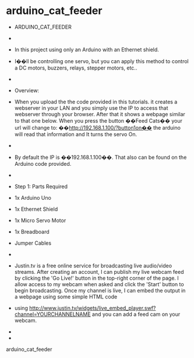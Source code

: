 arduino_cat_feeder
==================
+	ARDUINO_CAT_FEEDER
+	
+	In this project using only an Arduino with an Ethernet shield.
+	I��ll be controlling one servo, but you can apply this method to control a DC motors, buzzers, relays, stepper motors, etc..
+	
+	Overview:
+	When you upload the the code provided in this tutorials. it creates a webserver in your LAN and you simply use the IP to access that webserver through your browser. After that it shows a webpage similar to that one below. When you press the button ��Feed Cats�� your url will change to: ��http://192.168.1.100/?button1on�� the arduino will read that information and It turns the servo On.
+	
+	By default the IP is ��192.168.1.100��. That also can be found on the Arduino code provided.
+	
+	Step 1: Parts Required
+	1x Arduino Uno
+	1x Ethernet Shield 
+	1x Micro Servo Motor
+	1x Breadboard
+	Jumper Cables
+	

+	Justin.tv is a free online service for broadcasting live audio/video streams. After creating an account, I can publish my live webcam feed by clicking the 'Go Live!' button in the top-right corner of the page. I allow access to my webcam when asked and click the 'Start' button to begin broadcasting. Once my channel is live, I can embed the output in a webpage using some simple HTML code
+	using http://www.justin.tv/widgets/live_embed_player.swf?channel=YOURCHANNELNAME and you can add a feed cam on your webcam.
+	
+	



arduino_cat_feeder
